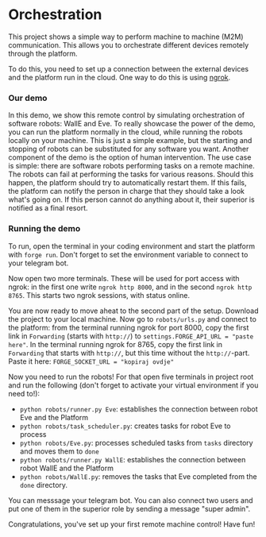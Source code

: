 # Orchestration

This project shows a simple way to perform machine to machine (M2M) communication. This allows you to orchestrate different devices remotely through the platform.

To do this, you need to set up a connection between the external devices and the platform run in the cloud. One way to do this is using [ngrok](https://ngrok.com/).


### Our demo
In this demo, we show this remote control by simulating orchestration of software robots: WallE and Eve. To really showcase the power of the demo, you can run the platform normally in the cloud, while running the robots locally on your machine.
This is just a simple example, but the starting and stopping of robots can be substituted for any software you want.
Another component of the demo is the option of human intervention. The use case is simple: there are software robots performing tasks on a remote machine. 
The robots can fail at performing the tasks for various reasons. Should this happen, the platform should try to automatically restart them. If this fails, the platform can notify the person in charge that they should take a look what's going on.
If this person cannot do anything about it, their superior is notified as a final resort.


### Running the demo
To run, open the terminal in your coding environment and start the platform with `forge run`. Don't forget to set the environment variable to connect to your telegram bot.

Now open two more terminals. These will be used for port access with ngrok: 
in the first one write `ngrok http 8000`, and in the second `ngrok http 8765`. 
This starts two ngrok sessions, with status online.


You are now ready to move aheat to the second part of the setup. Download the project to your local machine. 
Now go to `robots/urls.py` and connect to the platform: from the terminal running ngrok for port 8000, copy the first link in `Forwarding` (starts with `http://`) to ```settings.FORGE_API_URL = "paste here"```.
In the terminal running ngrok for 8765, copy the first link in `Forwarding` that starts with `http://`, but this time without the `http://`-part. Paste it here: ```FORGE_SOCKET_URL = "kopiraj ovdje"```

Now you need to run the robots! For that open five terminals in project root and run the following (don't forget to activate your virtual environment if you need to!):
- ```python robots/runner.py Eve```:  establishes the connection between robot Eve and the Platform
- ```python robots/task_scheduler.py```: creates tasks for robot Eve to process
- ```python robots/Eve.py```: processes scheduled tasks from `tasks` directory and moves them to `done`
- ```python robots/runner.py WallE```: establishes the connection between robot WallE and the Platform 
- ```python robots/WallE.py```: removes the tasks that Eve completed from the `done` directory.

You can messsage your telegram bot. You can also connect two users and put one of them in the superior role by sending a message "super admin".

Congratulations, you've set up your first remote machine control! Have fun!